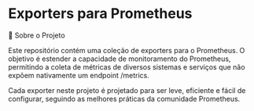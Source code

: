 <h1>Exporters para Prometheus</h1>
📖 Sobre o Projeto

Este repositório contém uma coleção de exporters para o Prometheus. O objetivo é estender a capacidade de monitoramento do Prometheus, permitindo a coleta de métricas de diversos sistemas e serviços que não expõem nativamente um endpoint /metrics.

Cada exporter neste projeto é projetado para ser leve, eficiente e fácil de configurar, seguindo as melhores práticas da comunidade Prometheus.
